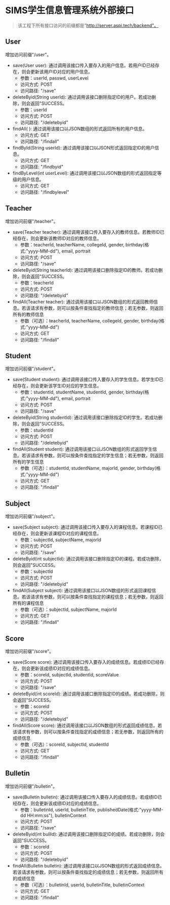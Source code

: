 # SIMS学生信息管理系统外部接口

> 该工程下所有接口访问的前缀都是"http://server.aspi.tech/backend"。

## User
增加访问前缀"/user"。
- save(User user): 通过调用该接口传入要存入的用户信息。若用户ID已经存在，则会更新该用户ID对应的用户信息。
    - 参数：userId, passwd, userLevel
    - 访问方式: POST
    - 访问路径: "/save"
- deleteByid(String userId): 通过调用该接口删除指定ID的用户。若成功删除，则会返回"SUCCESS。
    - 参数：userId
    - 访问方式: POST
    - 访问路径: "/deletebyid"
- findAll( ): 通过调用该接口以JSON数组的形式返回所有的用户信息。
    - 访问方式: GET
    - 访问路径: "/findall"
- findById(String userId): 通过调用该接口以JSON形式返回指定ID的用户信息。
    - 访问方式: GET
    - 访问路径: "/findbyid"
- findByLevel(int userLevel): 通过调用该接口以JSON数组的形式返回指定等级的用户信息。
    - 访问方式: GET
    - 访问路径: "/findbylevel"

## Teacher
增加访问前缀"/teacher"。
- save(Teacher teacher): 通过调用该接口传入要存入的教师信息。若教师ID已经存在，则会更新该教师ID对应的教师信息。
    - 参数：teacherId, teacherName, collegeId, gender, birthday(格式:"yyyy-MM-dd"), email, portrait
    - 访问方式: POST
    - 访问路径: "/save"
- deleteByid(String teacherId): 通过调用该接口删除指定ID的教师。若成功删除，则会返回"SUCCESS。
    - 参数：teacherId
    - 访问方式: POST
    - 访问路径: "/deletebyid"
- findAll(Teacher teacher): 通过调用该接口以JSON数组的形式返回教师信息。若该请求有参数，则可以按条件查找指定的教师信息；若无参数，则返回所有的教师信息
    - 参数（可选）：teacherId, teacherName, collegeId, gender, birthday(格式:"yyyy-MM-dd")
    - 访问方式: GET
    - 访问路径: "/findall"

## Student
增加访问前缀"/student"。
- save(Student student): 通过调用该接口传入要存入的学生信息。若学生ID已经存在，则会更新该学生ID对应的学生信息。
    - 参数：studentId, studentName, studentId, gender, birthday(格式:"yyyy-MM-dd"), email, portrait
    - 访问方式: POST
    - 访问路径: "/save"
- deleteByid(String studentId): 通过调用该接口删除指定ID的学生。若成功删除，则会返回"SUCCESS。
    - 参数：studentId
    - 访问方式: POST
    - 访问路径: "/deletebyid"
- findAll(Student student): 通过调用该接口以JSON数组的形式返回学生信息。若该请求有参数，则可以按条件查找指定的学生信息；若无参数，则返回所有的学生信息
    - 参数（可选）：studentId, studentName, majorId, gender, birthday(格式:"yyyy-MM-dd")
    - 访问方式: GET
    - 访问路径: "/findall"

## Subject
增加访问前缀"/subject"。
- save(Subject subject): 通过调用该接口传入要存入的课程信息。若课程ID已经存在，则会更新该课程ID对应的课程信息。
    - 参数：subjectId, subjectName, majorId
    - 访问方式: POST
    - 访问路径: "/save"
- deleteByid(int subjectId): 通过调用该接口删除指定ID的课程。若成功删除，则会返回"SUCCESS。
    - 参数：subjectId
    - 访问方式: POST
    - 访问路径: "/deletebyid"
- findAll(Subject subject): 通过调用该接口以JSON数组的形式返回课程信息。若该请求有参数，则可以按条件查找指定的课程信息；若无参数，则返回所有的课程信息
    - 参数（可选）：subjectId, subjectName, majorId
    - 访问方式: GET
    - 访问路径: "/findall"

## Score
增加访问前缀"/score"。
- save(Score score): 通过调用该接口传入要存入的成绩信息。若成绩ID已经存在，则会更新该成绩ID对应的成绩信息。
    - 参数：scoreId, subjectId, studentId, scoreValue
    - 访问方式: POST
    - 访问路径: "/save"
- deleteByid(int scoreId): 通过调用该接口删除指定ID的成绩。若成功删除，则会返回"SUCCESS。
    - 参数：scoreId
    - 访问方式: POST
    - 访问路径: "/deletebyid"
- findAll(Score score): 通过调用该接口以JSON数组的形式返回成绩信息。若该请求有参数，则可以按条件查找指定的成绩信息；若无参数，则返回所有的成绩信息
    - 参数（可选）：scoreId, subjectId, studentId
    - 访问方式: GET
    - 访问路径: "/findall"

## Bulletin
增加访问前缀"/bulletin"。
- save(Bulletin bulletin): 通过调用该接口传入要存入的成绩信息。若成绩ID已经存在，则会更新该成绩ID对应的成绩信息。
    - 参数：bulletinId, userId, bulletinTitle, publishedDate(格式:"yyyy-MM-dd HH:mm:ss"), bulletinContext
    - 访问方式: POST
    - 访问路径: "/save"
- deleteByid(int bullId): 通过调用该接口删除指定ID的成绩。若成功删除，则会返回"SUCCESS。
    - 参数：scoreId
    - 访问方式: POST
    - 访问路径: "/deletebyid"
- findAll(Bulletin bulletin): 通过调用该接口以JSON数组的形式返回成绩信息。若该请求有参数，则可以按条件查找指定的成绩信息；若无参数，则返回所有的成绩信息
    - 参数（可选）：bulletinId, userId, bulletinTitle, bulletinContext
    - 访问方式: GET
    - 访问路径: "/findall"

